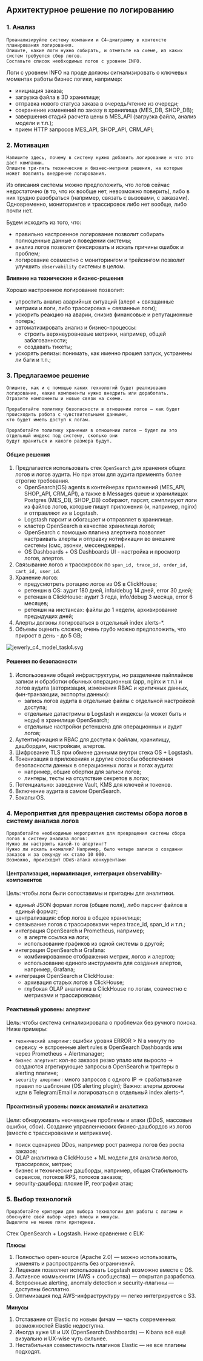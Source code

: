 ## Архитектурное решение по логированию
### 1. Анализ
    Проанализируйте систему компании и C4-диаграмму в контексте планирования логирования. 
    Опишите, какие логи нужно собирать, и отметьте на схеме, из каких систем требуется сбор логов. 
    Составьте список необходимых логов с уровнем INFO.

Логи с уровнем INFO на проде должны сигнализировать о ключевых моментах работы бизнес логики, например:
- инициация заказа;
- загрузка файла в 3D хранилище;
- отправка нового статуса заказа в очередь/чтение из очереди;
- сохранение изменений по заказу в хранилища (MES_DB, SHOP_DB);
- завершения стадий расчета цены в MES_API (загрузка файла, анализ модели и т.п.);
- прием HTTP запросов MES_API, SHOP_API, CRM_API;

### 2. Мотивация
    Напишите здесь, почему в систему нужно добавить логирование и что это даст компании. 
    Опишите три-пять технические и бизнес-метрики решения, на которые может повлиять внедрение логирования.
Из описания системы можно предположить, что логов сейчас недостаточно (в то, что их вообще нет, невозможно поверить), либо в них трудно разобраться (например, связать с вызовами, с заказами). 
Одновременно, мониторингов и трассировок либо нет вообще, либо почти нет.

Будем исходить из того, что:
- правильно настроенное логирование позволит собирать полноценные данные о поведении системы;
- анализ логов позволит фиксировать и искать причины ошибок и проблем;
- логирование совместно с мониторингом и трейсингом позволит улучшить `observability` системы в целом.

**Влияние на технические и бизнес-решения**

Хорошо настроенное логирование позволит:
- упростить анализ аварийных ситуаций (алерт + связщанные метрики и логи, либо трассировка + связанные логи);
- ускорить реакцию на аварии, снизив финансовые и репутационные потерь;
- автоматизировать анализ и бизнес-процессы:
  - строить верхнеуровневые метрики, например, общей забагованности;
  - создавать тикеты;
- ускорять релизы: понимать, как именно прошел запуск, устранены ли баги и т.п.;

### 3. Предлагаемое решение
    Опишите, как и с помощью каких технологий будет реализовано логирование, какие компоненты нужно внедрить или доработать. 
    Отразите компоненты и новые связи на схеме.
        
    Проработайте политику безопасности в отношении логов — как будет происходить работа с чувствительными данными, 
    кто будет иметь доступ к логам.
    
    Проработайте политику хранения в отношении логов — будет ли это отдельный индекс под систему, сколько они 
    будут храниться и какого размера будут.
#### Общие решения
1. Предлагается использовать стек `OpenSearch` для хранения общих логов и логов аудита. Но при этом для аудита применять более строгие требования.
   - OpenSearch(OS) agents в контейнерах приложений (MES_API, SHOP_API, CRM_API), а также в Messages queue и хранилищах Postgres (MES_DB, SHOP_DB) собирают, парсят, сэмплируют логи из файлов логов, которые пишут приложения (и, например, nginx) и отправляют их в Logstash.
   - Logstash парсит и обогащает и отправляет в хранилище.
   - кластер OpenSearch в качестве хранилища логов;
   - OpenSearch с помощью плагина алертинга позволяет настраивать алерты и отправку нотификации во внешние системы (смс, звонки, мессенджеры).
   - OS Dashboards + OS Dashboards UI - настройка и просмотр логов, алертов.
2. Связывание логов и трассировок по `span_id, trace_id, order_id, cart_id, user_id`.
3. Хранение логов:
   - предусмотреть ротацию логов из OS в ClickHouse;
   - ретеншн в OS: аудит 180 дней, info/debug 14 дней, error 30 дней;
   - ретеншн в ClickHouse: аудит 3 года, info/debug 3 месяца, error 6 месяцев;
   - ретеншн на инстансах: файлы до 1 недели, архивирование предыдущих дней;
4. Алерты должны логироваться в отдельный index alerts-*.
5. Объемы оценить сложно, очень грубо можно предположить, что прирост в день - до 5 GB;

![jewerly_c4_model_task4.svg](jewerly_c4_model_task4.svg)

#### Решения по безопасности
1. Использование общей инфраструктуры, но разделение пайплайнов записи и обработки обычных операционных (app, nginx и т.п.) и логов аудита (авторизация, изменения RBAC и критичных данных, фин-транзакции, экспорты данных):
   - запись логов аудита в отдельные файлы с отдельной настройкой доступа;
   - отдельные датастримы в Logstash и индексы (а может быть и ноды) в хранилище OpenSearch;
   - отдельные настройки ретеншена для операционных и аудит логов;
2. Аутентификация и RBAC для доступа к файлам, хранилищу, дашбордам, настройкам, алертов.
3. Шифрование TLS при обмене данными внутри стека OS + Logstash.
4. Токенизация в приложениях и другие способы обеспечения безопасности данных в операционных логах и логах аудита:
   - например, общие обертки для записи логов;
   - линтеры, тесты на отсутствие секретов в логах;
5. Потенциально: заведение Vault, KMS для ключей и токенов.
6. Включение аудита в самом OpenSearch.
7. Бэкапы OS.

### 4. Мероприятия для превращения системы сбора логов в систему анализа логов
    Проработайте необходимые мероприятия для превращения системы сбора логов в систему анализа логов:
    Нужно ли настроить какой-то алертинг?
    Нужно ли искать аномалии? Например, было четыре записи о создании заказов и за секунду их стало 10 000. 
    Возможно, происходит DDoS-атака конкурентами

#### Централизация, нормализация, интеграция observability-компонентов
Цель: чтобы логи были сопоставимы и пригодны для аналитики.
- единый JSON формат логов (общие поля), либо парсинг файлов в единый формат;
- централизация: сбор логов в общее хранилище;
- связывание логов с трассировками через trace_id, span_id и т.п.;
- интеграция OpenSearch и Prometheus, например;
  - в алерте ссылка на логи;
  - использование графиков из одной системы в другой;
- интеграция OpenSearch и Grafana:
  - комбинированное отображения метрик, логов и алертов;
  - использование единого инструмента для создания алертов, например, Grafana;
- интеграция OpenSearch и ClickHouse:
  - архивация старых логов в ClickHouse;
  - глубокая OLAP аналитика в ClickHouse по логам, совместно с метриками и трассировками;

#### Реактивный уровень: алертинг
Цель: чтобы система сигнализировала о проблемах без ручного поиска. Ниже примеры:
- `технический алертинг`: ошибки уровня ERROR > N в минуту по сервису -> встроенные alert rules в OpenSearch Dashboards или через Prometheus + Alertmanager;
- `бизнес алертинг`: кол-во заказов резко упало или выросло -> cоздаются агрегирующие запросы в OpenSearch и триггеры в alerting плагине;
- `security алертинг`: много запросов с одного IP -> cрабатывание правил по шаблонам (OS alerting plugin);
Важно: алерты должны идти в Telegram/Email и логироваться в отдельный index alerts-*.

#### Проактивный уровень: поиск аномалий и аналитика
Цели: обнаруживать неочевидные проблемы и атаки (DDoS, массовые ошибки, сбои). Создание управленческих бизнес-дашбордов из логов (вместе с трассировками и метриками).
- поиск сценариев DDos, например рост размера логов без роста заказов;
- OLAP аналитика в ClickHouse + ML модели для анализа логов, трассировок, метрик;
- бизнес и технические дашборды, например, общая Стабильность сервисов, потоков RPS, потоков заказов;
- security-дашборд: плохие IP, география атак;

### 5. Выбор технологий
    Проработайте критерии для выбора технологии для работы с логами и обоснуйте свой выбор через плюсы и минусы. 
    Выделите не менее пяти критериев.
Стек OpenSearch + Logstash. Ниже сравнение с ELK:

**Плюсы**
1. Полностью open-source (Apache 2.0) — можно использовать, изменять и распространять без ограничений.
2. Лицензия позволяет использовать Logstash возможно вместе с OS.
3. Активное коммьюнити (AWS + сообщества) — открытая разработка.
4. Встроенные alerting, anomaly detection и security-плагины — доступны бесплатно.
5. Оптимизация под AWS-инфраструктуру — легко интегрируется с S3.

**Минусы**
1. Отставание от Elastic по новым фичам — часть современных возможностей Elastic недоступна.
2. Иногда хуже UI и UX (OpenSearch Dashboards) — Kibana всё ещё визуально и UX-wise чуть сильнее.
3. Нестабильная совместимость плагинов Elastic — не все плагины подходят.

